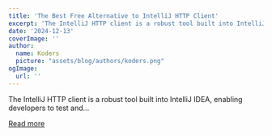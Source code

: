 ```yaml
---
title: 'The Best Free Alternative to IntelliJ HTTP Client'
excerpt: 'The IntelliJ HTTP client is a robust tool built into IntelliJ IDEA, enabling developers to test and...'
date: '2024-12-13'
coverImage: ''
author:
  name: Koders
  picture: "assets/blog/authors/koders.png"
ogImage:
  url: ''
---
```


The IntelliJ HTTP client is a robust tool built into IntelliJ IDEA, enabling developers to test and...

[Read more](https://dev.to/apilover/the-best-free-alternative-to-intellij-http-client-21f1)
